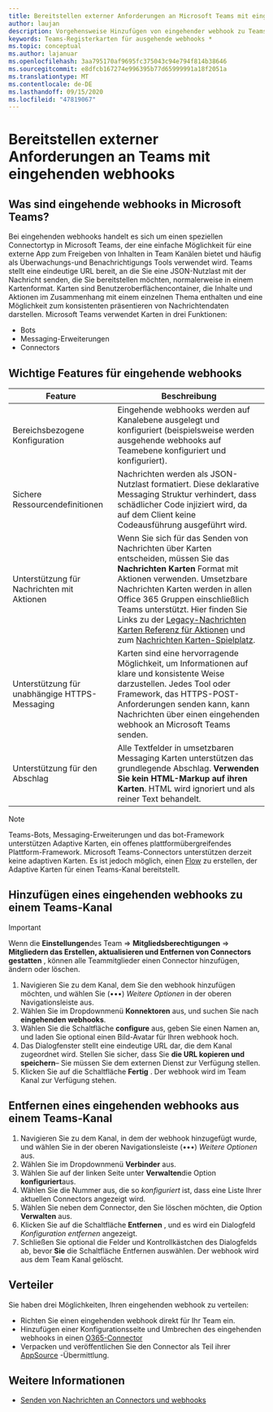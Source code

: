 ```yaml
---
title: Bereitstellen externer Anforderungen an Microsoft Teams mit eingehenden webhooks
author: laujan
description: Vorgehensweise Hinzufügen von eingehender webhook zu Teams-App
keywords: Teams-Registerkarten für ausgehende webhooks *
ms.topic: conceptual
ms.author: lajanuar
ms.openlocfilehash: 3aa795170af9695fc375043c94e794f814b38646
ms.sourcegitcommit: e8dfcb167274e996395b77d65999991a18f2051a
ms.translationtype: MT
ms.contentlocale: de-DE
ms.lasthandoff: 09/15/2020
ms.locfileid: "47819067"
---
```

# <a name="post-external-requests-to-teams-with-incoming-webhooks"></a>Bereitstellen externer Anforderungen an Teams mit eingehenden webhooks

## <a name="what-are-incoming-webhooks-in-teams"></a>Was sind eingehende webhooks in Microsoft Teams?

Bei eingehenden webhooks handelt es sich um einen speziellen Connectortyp in Microsoft Teams, der eine einfache Möglichkeit für eine externe App zum Freigeben von Inhalten in Team Kanälen bietet und häufig als Überwachungs-und Benachrichtigungs Tools verwendet wird. Teams stellt eine eindeutige URL bereit, an die Sie eine JSON-Nutzlast mit der Nachricht senden, die Sie bereitstellen möchten, normalerweise in einem Kartenformat. Karten sind Benutzeroberflächencontainer, die Inhalte und Aktionen im Zusammenhang mit einem einzelnen Thema enthalten und eine Möglichkeit zum konsistenten präsentieren von Nachrichtendaten darstellen. Microsoft Teams verwendet Karten in drei Funktionen:

* Bots
* Messaging-Erweiterungen
* Connectors

## <a name="incoming-webhook-key-features"></a>Wichtige Features für eingehende webhooks

| Feature | Beschreibung |
| ------- | ----------- |
|Bereichsbezogene Konfiguration|Eingehende webhooks werden auf Kanalebene ausgelegt und konfiguriert (beispielsweise werden ausgehende webhooks auf Teamebene konfiguriert und konfiguriert).|
|Sichere Ressourcendefinitionen|Nachrichten werden als JSON-Nutzlast formatiert. Diese deklarative Messaging Struktur verhindert, dass schädlicher Code injiziert wird, da auf dem Client keine Codeausführung ausgeführt wird.|
|Unterstützung für Nachrichten mit Aktionen|Wenn Sie sich für das Senden von Nachrichten über Karten entscheiden, müssen Sie das **Nachrichten Karten** Format mit Aktionen verwenden. Umsetzbare Nachrichten Karten werden in allen Office 365 Gruppen einschließlich Teams unterstützt. Hier finden Sie Links zu der [Legacy-Nachrichten Karten Referenz für Aktionen](/outlook/actionable-messages/message-card-reference) und zum [Nachrichten Karten-Spielplatz](https://messagecardplayground.azurewebsites.net).|
|Unterstützung für unabhängige HTTPS-Messaging| Karten sind eine hervorragende Möglichkeit, um Informationen auf klare und konsistente Weise darzustellen. Jedes Tool oder Framework, das HTTPS-POST-Anforderungen senden kann, kann Nachrichten über einen eingehenden webhook an Microsoft Teams senden.|
|Unterstützung für den Abschlag|Alle Textfelder in umsetzbaren Messaging Karten unterstützen das grundlegende Abschlag. **Verwenden Sie kein HTML-Markup auf ihren Karten**. HTML wird ignoriert und als reiner Text behandelt.|

> [!Note]  
> Teams-Bots, Messaging-Erweiterungen und das bot-Framework unterstützen Adaptive Karten, ein offenes plattformübergreifendes Plattform-Framework. Microsoft Teams-Connectors unterstützen derzeit keine adaptiven Karten. Es ist jedoch möglich, einen [Flow](https://flow.microsoft.com/blog/microsoft-flow-in-microsoft-teams/) zu erstellen, der Adaptive Karten für einen Teams-Kanal bereitstellt.

## <a name="add-an-incoming-webhook-to-a-teams-channel"></a>Hinzufügen eines eingehenden webhooks zu einem Teams-Kanal

> [!Important]  
> Wenn die **Einstellungen**des Team  =>  **Mitgliedsberechtigungen**  =>  **Mitgliedern das Erstellen, aktualisieren und Entfernen von Connectors gestatten** , können alle Teammitglieder einen Connector hinzufügen, ändern oder löschen.

1. Navigieren Sie zu dem Kanal, dem Sie den webhook hinzufügen möchten, und wählen Sie (&#8226;&#8226;&#8226;) *Weitere Optionen* in der oberen Navigationsleiste aus.
1. Wählen Sie im Dropdownmenü **Konnektoren** aus, und suchen Sie nach **eingehenden webhooks**.
1. Wählen Sie die Schaltfläche **configure** aus, geben Sie einen Namen an, und laden Sie optional einen Bild-Avatar für Ihren webhook hoch.
1. Das Dialogfenster stellt eine eindeutige URL dar, die dem Kanal zugeordnet wird. Stellen Sie sicher, dass Sie **die URL kopieren und speichern**– Sie müssen Sie dem externen Dienst zur Verfügung stellen.
1. Klicken Sie auf die Schaltfläche **Fertig** . Der webhook wird im Team Kanal zur Verfügung stehen.

## <a name="remove-an-incoming-webhook-from-a-teams-channel"></a>Entfernen eines eingehenden webhooks aus einem Teams-Kanal

1. Navigieren Sie zu dem Kanal, in dem der webhook hinzugefügt wurde, und wählen Sie in der oberen Navigationsleiste (&#8226;&#8226;&#8226;) *Weitere Optionen* aus.
1. Wählen Sie im Dropdownmenü **Verbinder** aus.
1. Wählen Sie auf der linken Seite unter **Verwalten**die Option **konfiguriert**aus.
1. Wählen Sie die Nummer aus, die so *konfiguriert* ist, dass eine Liste Ihrer aktuellen Connectors angezeigt wird.
1. Wählen Sie neben dem Connector, den Sie löschen möchten, die Option **Verwalten** aus.
1. Klicken Sie auf die Schaltfläche **Entfernen** , und es wird ein Dialogfeld *Konfiguration entfernen* angezeigt.
1. Schließen Sie optional die Felder und Kontrollkästchen des Dialogfelds ab, bevor **Sie** die Schaltfläche Entfernen auswählen. Der webhook wird aus dem Team Kanal gelöscht.

## <a name="distribution"></a>Verteiler

Sie haben drei Möglichkeiten, Ihren eingehenden webhook zu verteilen:

* Richten Sie einen eingehenden webhook direkt für Ihr Team ein.
* Hinzufügen einer Konfigurationsseite und Umbrechen des eingehenden webhooks in einen [O365-Connector](~/webhooks-and-connectors/how-to/connectors-creating.md)
* Verpacken und veröffentlichen Sie den Connector als Teil ihrer [AppSource](~/concepts/deploy-and-publish/office-store-guidance.md) -Übermittlung.

## <a name="learn-more"></a>Weitere Informationen

* [Senden von Nachrichten an Connectors und webhooks](~/webhooks-and-connectors/how-to/connectors-using.md)
